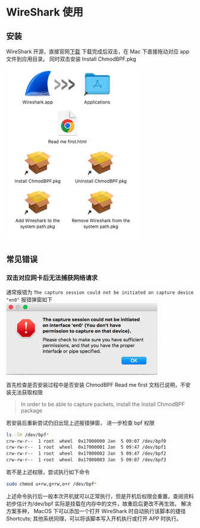 # WireShark 使用

## 安装

WireShark 开源，直接官网[下载](https://www.wireshark.org/#download)
下载完成后双击，在 Mac 下直接拖动对应 app 文件到应用目录。
同时双击安装 Install ChmodBPF.pkg
![WireShark使用$20230105142430](https://raw.githubusercontent.com/skylinety/blog-pics/master/imgs/WireShark%E4%BD%BF%E7%94%A8%2420230105142430.png)

## 常见错误

### 双击对应网卡后无法捕获网络请求

通常报错为
`The capture session could not be initiated on capture device "en0"`
报错弹窗如下
![WireShark使用$20230105142245](https://raw.githubusercontent.com/skylinety/blog-pics/master/imgs/WireShark%E4%BD%BF%E7%94%A8%2420230105142245.png)

首先检查是否安装过程中是否安装 ChmodBPF
Read me first 文档已说明，不安装无法获取权限

> In order to be able to capture packets, install the Install ChmodBPF package

若安装后重新尝试仍旧出现上述报错弹窗，
进一步检查 bpf 权限

```sh
ls -lh /dev/bpf*
crw-rw-r--  1 root  wheel  0x17000000 Jan  5 09:07 /dev/bpf0
crw-rw-r--  1 root  wheel  0x17000001 Jan  5 09:47 /dev/bpf1
crw-rw-r--  1 root  wheel  0x17000002 Jan  5 09:47 /dev/bpf2
crw-rw-r--  1 root  wheel  0x17000003 Jan  5 09:07 /dev/bpf3
```

若不是上述权限，尝试执行如下命令

```sh
sudo chmod u+rw,g+rw,o+r /dev/bpf*
```

上述命令执行后一般本次开机就可以正常执行，但是开机后权限会重置，查阅资料初步估计为/dev/bpf 实际是挂载在内存中的文件，故重启后更改不再生效。
解决方案多种，
MacOS 下可以添加一个打开 WireShark 时自动执行该脚本的捷径 Shortcuts;
其他系统同理，可以将该脚本写入开机执行或打开 APP 时执行。
